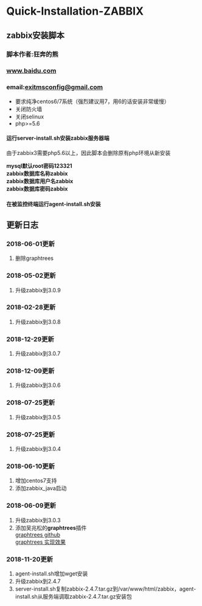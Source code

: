 # Quick-Installation-ZABBIX

## zabbix安装脚本
### 脚本作者:狂奔的熊 
### www.baidu.com 
### email:exitmsconfig@gmail.com

 * 要求纯净centos6/7系统（强烈建议用7，用6的话安装非常缓慢）
 * 关闭防火墙
 * 关闭selinux
 * php>=5.6
 
#### 运行**server-install.sh**安装zabbix服务器端
由于zabbix3需要php5.6以上，因此脚本会删除原有php环境从新安装  
  
**mysql默认root密码123321**  
**zabbix数据库名称zabbix**  
**zabbix数据库用户名zabbix**  
**zabbix数据库密码zabbix**  

#### 在被监控终端运行**agent-install.sh**安装

## 更新日志

### 2018-06-01更新
1. 删除graphtrees

### 2018-05-02更新
1. 升级zabbix到3.0.9

### 2018-02-28更新
1. 升级zabbix到3.0.8

### 2018-12-29更新
1. 升级zabbix到3.0.7

### 2018-12-09更新
1. 升级zabbix到3.0.6

### 2018-07-25更新
1. 升级zabbix到3.0.5

### 2018-07-25更新
1. 升级zabbix到3.0.4

### 2018-06-10更新  
1. 增加centos7支持  
2. 添加zabbix_java启动  

### 2018-06-09更新  
1. 升级zabbix到3.0.3  
2. 添加吴兆松的**graphtrees**插件  
[graphtrees github](https://github.com/OneOaaS/graphtrees)  
[graphtrees 实现效果](http://t.cn/RqAeAxT)  

### 2018-11-20更新  
1. agent-install.sh增加wget安装  
2. 升级zabbix到2.4.7  
3. server-install.sh复制zabbix-2.4.7.tar.gz到/var/www/html/zabbix，agent-install.sh从服务端调取zabbix-2.4.7.tar.gz安装包

